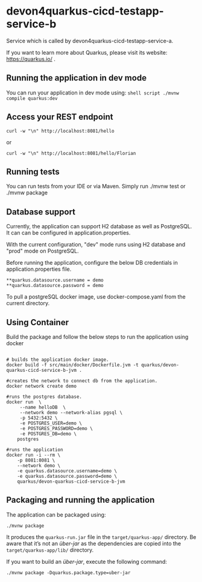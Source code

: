 # devon4quarkus-cicd-testapp-service-b
Service which is called by devon4quarkus-cicd-testapp-service-a.

If you want to learn more about Quarkus, please visit its website: https://quarkus.io/ .

## Running the application in dev mode

You can run your application in dev mode using: `shell script ./mvnw compile quarkus:dev `

## Access your REST endpoint

`curl -w "\n" http://localhost:8081/hello`

or

`curl -w "\n" http://localhost:8081/hello/Florian`

## Running tests

You can run tests from your IDE or via Maven. Simply run ./mvnw test or ./mvnw package

## Database support

Currently, the application can support H2 database as well as PostgreSQL. It can can be configured in application.properties.

With the current configuration, "dev" mode runs using H2 database and "prod" mode on PostgreSQL.

Before running the application, configure the below DB credentials in application.properties file.

```script
**quarkus.datasource.username = demo
**quarkus.datasource.password = demo
```

To pull a postgreSQL docker image, use docker-compose.yaml from the current directory.

## Using Container

Build the package and follow the below steps to run the application using docker

```shell script

# builds the application docker image.
docker build -f src/main/docker/Dockerfile.jvm -t quarkus/devon-quarkus-cicd-service-b-jvm .

#creates the network to connect db from the application.
docker network create demo

#runs the postgres database.
docker run  \
     --name helloDB  \
     --network demo --network-alias pgsql \
     -p 5432:5432 \
     -e POSTGRES_USER=demo \
     -e POSTGRES_PASSWORD=demo \
     -e POSTGRES_DB=demo \
    postgres

#runs the application
docker run -i --rm \
    -p 8081:8081 \
    --network demo \
    -e quarkus.datasource.username=demo \
    -e quarkus.datasource.password=demo \
    quarkus/devon-quarkus-cicd-service-b-jvm

```

## Packaging and running the application

The application can be packaged using:
```shell script
./mvnw package
```
It produces the `quarkus-run.jar` file in the `target/quarkus-app/` directory.
Be aware that it’s not an _über-jar_ as the dependencies are copied into the `target/quarkus-app/lib/` directory.

If you want to build an _über-jar_, execute the following command:
```shell script
./mvnw package -Dquarkus.package.type=uber-jar